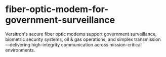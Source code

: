 # fiber-optic-modem-for-government-surveillance
Versitron's secure fiber optic modems support government surveillance, biometric security systems, oil &amp; gas operations, and simplex transmission—delivering high-integrity communication across mission-critical environments.
